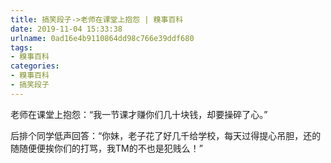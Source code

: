 ```yaml
---
title: 搞笑段子->老师在课堂上抱怨 | 糗事百科
date: 2019-11-04 15:33:38
urlname: 0ad16e4b9110864dd98c766e39ddf680
tags: 
- 糗事百科
categories:
- 糗事百科
- 搞笑段子
---
```

老师在课堂上抱怨：“我一节课才赚你们几十块钱，却要操碎了心。”

后排个同学低声回答：“你妹，老子花了好几千给学校，每天过得提心吊胆，还的随随便便挨你们的打骂，我TM的不也是犯贱么！”


